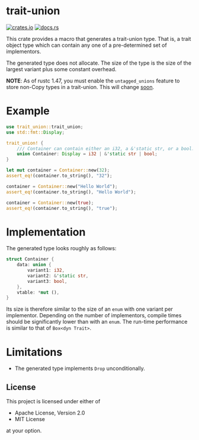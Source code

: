 # trait-union

[![crates.io](https://img.shields.io/crates/v/trait-union.svg)](http://crates.io/crates/trait-union)
[![docs.rs](https://docs.rs/trait-union/badge.svg)](http://docs.rs/trait-union)

This crate provides a macro that generates a trait-union type. That is, a trait
object type which can contain any one of a pre-determined set of implementors.

The generated type does not allocate. The size of the type is the size of the largest
variant plus some constant overhead.

**NOTE**: As of rustc 1.47, you must enable the `untagged_unions` feature to store
non-Copy types in a trait-union. This will change
[soon](https://github.com/rust-lang/rust/pull/77547).

# Example

```rust
use trait_union::trait_union;
use std::fmt::Display;

trait_union! {
    /// Container can contain either an i32, a &'static str, or a bool.
    union Container: Display = i32 | &'static str | bool;
}

let mut container = Container::new(32);
assert_eq!(container.to_string(), "32");

container = Container::new("Hello World");
assert_eq!(container.to_string(), "Hello World");

container = Container::new(true);
assert_eq!(container.to_string(), "true");
```

# Implementation

The generated type looks roughly as follows:

```rust
struct Container {
    data: union {
        variant1: i32,
        variant2: &'static str,
        variant3: bool,
    },
    vtable: *mut (),
}
```

Its size is therefore similar to the size of an `enum` with one variant per implementor.
Depending on the number of implementors, compile times should be significantly lower than
with an `enum`. The run-time performance is similar to that of `Box<dyn Trait>`. 

# Limitations

- The generated type implements `Drop` unconditionally.

## License

This project is licensed under either of

- Apache License, Version 2.0
- MIT License

at your option.
